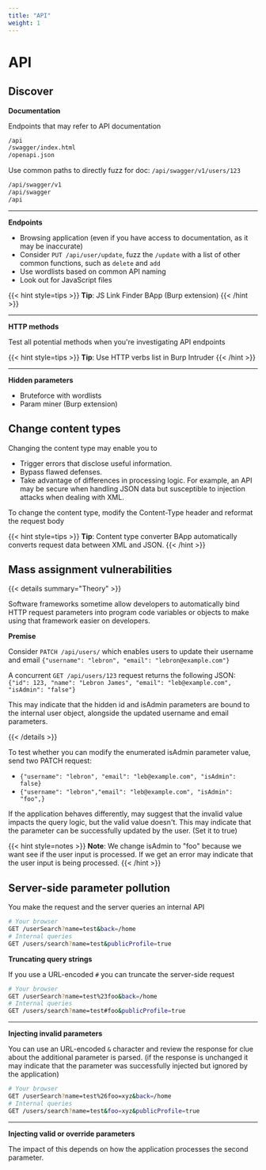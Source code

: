 ```yaml
---
title: "API"
weight: 1
---
```


# API

## Discover

**Documentation**

Endpoints that may refer to API documentation

```sh
/api
/swagger/index.html
/openapi.json
```

Use common paths to directly fuzz for doc: `/api/swagger/v1/users/123`

```sh
/api/swagger/v1
/api/swagger
/api
```

***

**Endpoints**

* Browsing application (even if you have access to documentation, as it may be inaccurate)
* Consider `PUT /api/user/update`, fuzz the `/update` with a list of other common functions, such as `delete` and `add`
* Use wordlists based on common API naming
* Look out for JavaScript files&#x20;

{{< hint style=tips >}}
**Tip**: JS Link Finder BApp (Burp extension)
{{< /hint >}}

***

**HTTP methods**

Test all potential methods when you're investigating API endpoints

{{< hint style=tips >}}
**Tip**: Use HTTP verbs list in Burp Intruder
{{< /hint >}}

***

**Hidden parameters**

* Bruteforce with wordlists
* Param miner (Burp extension)

## Change content types

Changing the content type may enable you to

* Trigger errors that disclose useful information.
* Bypass flawed defenses.
* Take advantage of differences in processing logic. For example, an API may be secure when handling JSON data but susceptible to injection attacks when dealing with XML.

To change the content type, modify the Content-Type header and reformat the request body

{{< hint style=tips >}}
**Tip**: Content type converter BApp automatically converts request data between XML and JSON.
{{< /hint >}}

## Mass assignment vulnerabilities

{{< details summary="Theory" >}}

Software frameworks sometime allow developers to automatically bind HTTP request parameters into program code variables or objects to make using that framework easier on developers.

**Premise**

Consider `PATCH /api/users/` which enables users to update their username and email `{"username": "lebron", "email": "lebron@example.com"}`

A concurrent `GET /api/users/123` request returns the following JSON: `{"id": 123, "name": "Lebron James", "email": "leb@example.com", "isAdmin": "false"}`

This may indicate that the hidden id and isAdmin parameters are bound to the internal user object, alongside the updated username and email parameters.

{{< /details >}}

To test whether you can modify the enumerated isAdmin parameter value, send two PATCH request:

* `{"username": "lebron", "email": "leb@example.com", "isAdmin": false}`
* `{"username": "lebron","email": "leb@example.com", "isAdmin": "foo",}`

If the application behaves differently, may suggest that the invalid value impacts the query logic, but the valid value doesn't. This may indicate that the parameter can be successfully updated by the user. (Set it to true)

{{< hint style=notes >}}
**Note**: We change isAdmin to "foo" because we want see if the user input is processed. If we get an error may indicate that the user input is being processed.
{{< /hint >}}

## Server-side parameter pollution

You make the request and the server queries an internal API

```sh
# Your browser
GET /userSearch?name=test&back=/home
# Internal queries
GET /users/search?name=test&publicProfile=true
```

**Truncating query strings**

If you use a URL-encoded `#` you can truncate the server-side request

```sh
# Your browser
GET /userSearch?name=test%23foo&back=/home
# Internal queries
GET /users/search?name=test#foo&publicProfile=true
```

***

**Injecting invalid parameters**

You can use an URL-encoded `&` character and review the response for clue about the additional parameter is parsed. (if the response is unchanged it may indicate that the parameter was successfully injected but ignored by the application)

```sh
# Your browser
GET /userSearch?name=test%26foo=xyz&back=/home
# Internal queries
GET /users/search?name=test&foo=xyz&publicProfile=true
```

***

**Injecting valid or override parameters**

The impact of this depends on how the application processes the second parameter.
